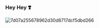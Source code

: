### Hey Hey ❣️

<!--
**bytefixer/bytefixer** is a ✨ _special_ ✨ repository because its `README.md` (this file) appears on your GitHub profile.

Here are some ideas to get you started:

- 🔭 I’m currently working on ...
- 🌱 I’m currently learning ...
- 👯 I’m looking to collaborate on ...
- 🤔 I’m looking for help with ...
- 💬 Ask me about ...
- 📫 How to reach me: ...
- 😄 Pronouns: ...
- ⚡ Fun fact: ...
-->

![7d07a255678962d30d8717dcf5dbd266](https://github.com/bytefixer/bytefixer/assets/102484994/6f8dbf41-4527-4f04-ab84-44800f168103)

